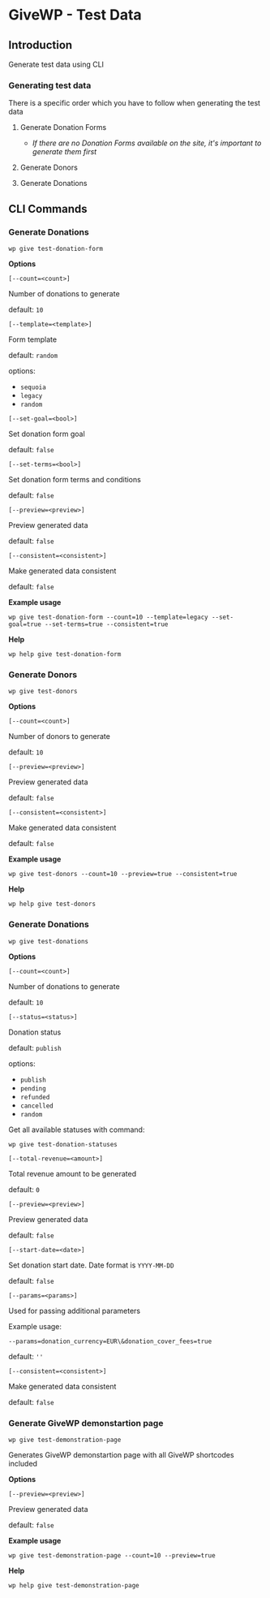 # GiveWP - Test Data

## Introduction

Generate test data using CLI

### Generating test data

There is a specific order which you have to follow when generating the test data

1. Generate Donation Forms 
    - *If there are no Donation Forms available on the site, it's important to generate them first*

2. Generate Donors

3. Generate Donations

## CLI Commands

### Generate Donations

`wp give test-donation-form`

**Options**

`[--count=<count>]`

 Number of donations to generate
 
 default: `10`
 
 
`[--template=<template>]`

 Form template

 default: `random`
 
 options: 
 - `sequoia`
 - `legacy`
 - `random`
 
 `[--set-goal=<bool>]`
 
 Set donation form goal
 
 default: `false`

`[--set-terms=<bool>]`

 Set donation form terms and conditions

 default: `false`

`[--preview=<preview>]`

Preview generated data

default: `false`

`[--consistent=<consistent>]`

Make generated data consistent

default: `false`


**Example usage**

 `wp give test-donation-form --count=10 --template=legacy --set-goal=true --set-terms=true --consistent=true`  
 
 
 **Help**
 
 `wp help give test-donation-form`
 
 
 ### Generate Donors
 
 `wp give test-donors`
 
 **Options**
 
`[--count=<count>]`

Number of donors to generate

default: `10`

`[--preview=<preview>]`

Preview generated data

default: `false`

`[--consistent=<consistent>]`

Make generated data consistent

default: `false`

**Example usage**

`wp give test-donors --count=10 --preview=true --consistent=true`

 **Help**
 
 `wp help give test-donors`


 ### Generate Donations
 
 `wp give test-donations`
 
 **Options**
 
`[--count=<count>]`

Number of donations to generate

default: `10`

`[--status=<status>]`

Donation status

default: `publish`

options:
- `publish`
- `pending`
- `refunded`
- `cancelled`
- `random`

Get all available statuses with command:

`wp give test-donation-statuses`


`[--total-revenue=<amount>]`

Total revenue amount to be generated

default: `0`

`[--preview=<preview>]`

Preview generated data

default: `false`

`[--start-date=<date>]`

Set donation start date. Date format is `YYYY-MM-DD`

default: `false`

`[--params=<params>]`

Used for passing additional parameters

Example usage: 

`--params=donation_currency=EUR\&donation_cover_fees=true`

default: `''`

`[--consistent=<consistent>]`

Make generated data consistent

default: `false`

### Generate GiveWP demonstartion page

`wp give test-demonstration-page`

Generates GiveWP demonstartion page with all GiveWP shortcodes included

 **Options**
 
`[--preview=<preview>]`

Preview generated data

default: `false`

**Example usage**

`wp give test-demonstration-page --count=10 --preview=true`

 **Help**
 
 `wp help give test-demonstration-page`
